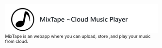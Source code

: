 <div float="left">
	<img src="screenshot/logo1.png"> 
</div>
MixTape is an webapp where you can upload, store ,and play your music from cloud.

